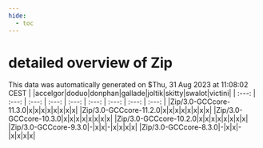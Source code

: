 ```yaml
---
hide:
  - toc
---
```


detailed overview of Zip
========================


This data was automatically generated on $Thu, 31 Aug 2023 at 11:08:02 CEST
| |accelgor|doduo|donphan|gallade|joltik|skitty|swalot|victini|
| :---: | :---: | :---: | :---: | :---: | :---: | :---: | :---: | :---: |
|Zip/3.0-GCCcore-11.3.0|x|x|x|x|x|x|x|x|
|Zip/3.0-GCCcore-11.2.0|x|x|x|x|x|x|x|x|
|Zip/3.0-GCCcore-10.3.0|x|x|x|x|x|x|x|x|
|Zip/3.0-GCCcore-10.2.0|x|x|x|x|x|x|x|x|
|Zip/3.0-GCCcore-9.3.0|-|x|x|-|x|x|x|x|
|Zip/3.0-GCCcore-8.3.0|-|x|x|-|x|x|x|x|

